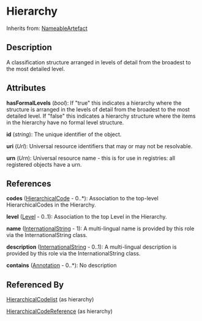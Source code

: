 
# Hierarchy

Inherits from: [NameableArtefact](../Base/NameableArtefact.md)



## Description

A classification structure arranged in levels of detail from the broadest to the most detailed level.


## Attributes

**hasFormalLevels** (*bool*): If "true" this indicates a hierarchy where the structure is arranged in the levels of detail from the broadest to the most detailed level. If "false" this indicates a hierarchy structure where the items in the hierarchy have no formal level structure.

**id** (*string*): The unique identifier of the object.

**uri** (*Url*): Universal resource identifiers that may or may not be resolvable.

**urn** (*Urn*): Universal resource name - this is for use in registries: all registered objects have a urn.



## References

**codes** ([HierarchicalCode](HierarchicalCode.md) - 0..*): Association to the top-level HierarchicalCodes in the Hierarchy.

**level** ([Level](Level.md) - 0..1): Association to the top Level in the Hierarchy.

**name** ([InternationalString](../Base/InternationalString.md) - 1): A multi-lingual name is provided by this role via the InternationalString class.

**description** ([InternationalString](../Base/InternationalString.md) - 0..1): A multi-lingual description is provided by this role via the InternationalString class.

**contains** ([Annotation](../Base/Annotation.md) - 0..*): No description



## Referenced By

[HierarchicalCodelist](HierarchicalCodelist.md) (as hierarchy)

[HierarchicalCodeReference](../HybridCodelistMap/HierarchicalCodeReference.md) (as hierarchy)


